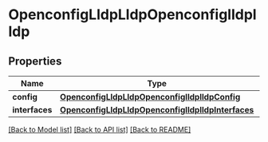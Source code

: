 # OpenconfigLldpLldpOpenconfiglldplldp

## Properties
Name | Type | Description | Notes
------------ | ------------- | ------------- | -------------
**config** | [**OpenconfigLldpLldpOpenconfiglldplldpConfig**](OpenconfigLldpLldpOpenconfiglldplldpConfig.md) |  | [optional] 
**interfaces** | [**OpenconfigLldpLldpOpenconfiglldplldpInterfaces**](OpenconfigLldpLldpOpenconfiglldplldpInterfaces.md) |  | [optional] 

[[Back to Model list]](../README.md#documentation-for-models) [[Back to API list]](../README.md#documentation-for-api-endpoints) [[Back to README]](../README.md)


